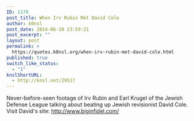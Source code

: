 ```yaml
---
ID: 1179
post_title: When Irv Rubin Met David Cole
author: k0nsl
post_date: 2014-06-10 23:59:21
post_excerpt: ""
layout: post
permalink: >
  https://quotes.k0nsl.org/when-irv-rubin-met-david-cole.html
published: true
switch_like_status:
  - "1"
knslShortURL:
  - http://knsl.net/29517
---
```

Never-before-seen footage of Irv Rubin and Earl Krugel of the Jewish Defense League talking about beating up Jewish revisionist David Cole. Visit David's site: <a href="http://www.biginfidel.com/" target="_blank">http://www.biginfidel.com/</a>